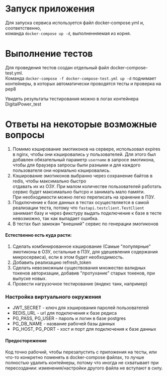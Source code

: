 # Запуск приложения
Для запуска сервиса используется файл docker-compose.yml и, соответственно,   
команда `docker-compose up -d`, выполненняемая из корня.



# Выполнение тестов
Для проведения тестов создан отдельный файл docker-compose-test.yml.  
Команда `docker-compose -f docker-compose-test.yml up -d` поднимает контейнеры, в которых автоматически проводятся тесты и проверка на pep8  
  
Увидеть результаты тестирования можно в логах контейнера DigitalPower_test


# Ответы на некоторые возможные вопросы
1. Помимо кэширование эмотиконов на сервере, использовал expires в nginx, чтобы они кэшировались у пользователей. Для этого был добавлен обязательный параметр `username` в запросе эмотикона, чтобы для браузера запросы были разными и для каждого пользователя они нормально кэшировались.
2. Кэширование эмотиконов выбранно через сохранение байтов в redis, чтобы максимально быстро  
отдавать их из ОЗУ. При малом количестве пользователей работать сервис будет максимально бытсро и занимать мало памяти.  
При необходимости можно легко переписать на хранение в ПЗУ. 
3. Подключение к базе данных в тестах осуществляется в самой реализации теста, потому что `fastapi.testclient.TestClient` занимает базу и через фикстуру выдать подключение к базе в тесте невозможно, так как выпадает ошибка.
4. В тестах был замокан "внешний" сервис по генерации эмотиконов


#### Естественно есть куда расти:
1. Сделать комбинированное кэширование (Самые "популярные" эмотиконы в ОЗУ, остальные в ПЗУ, для удешевления содержания микросервиса), если в этом будет необходимость.
2. Добавить реализацию refresh_token
3. Сделать невозможным существования множество валидных токенов авторизации, добавив "протухание" старых токенов, при выпуске новых.
4. Провести нагрузочное тестирование (яндекс танк, например)



### Настройка виртуального окружения
- JWT_SECRET - ключ для хэширования паролей пользователей
- REDIS_URL  - url для подключения к базе редиса
- PG_PASS, PG_USER   - пароль и логин в базе postgres
- PG_DB_NAME - название рабочей базы данных
- PG_HOST, PG_PORT - хост и порт для подключения к базе данных


#### Предосторежение
Код точно рабочий, чтобы перезапустить с приложения на тесты, или что-то конкретно поменять в docker-compose файлах, то лучше полностью удалить контейнеры, потому что иногда не схватывает при пересоздании: изменения/настройки другого файла не вступают в силу.
